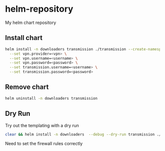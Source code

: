 # helm-repository
My helm chart repository

## Install chart

```bash
helm install -n downloaders transmission ./transmission --create-namespace \
  --set vpn.provider=<vpn> \
  --set vpn.username=<username> \
  --set vpn.password=<password> \
  --set transmission.username=<username> \
  --set transmission.password=<password>
```

## Remove chart

```bash
helm uninstall -n downloaders transmission
```

## Dry Run

Try out the templating with a dry run

```bash
clear && helm install -n downloaders  --debug --dry-run transmission ./charts/transmission
```

Need to set the firewall rules correctly
